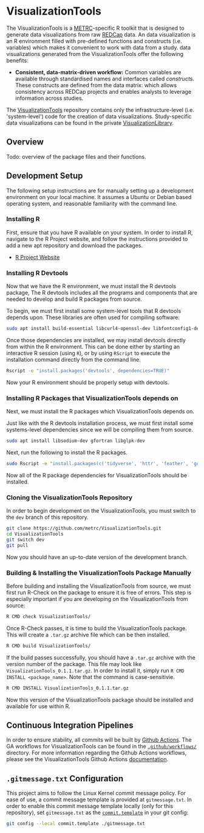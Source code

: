 # VisualizationTools

The VisualizationTools is a [METRC](metrc.org/)-specific R toolkit that is designed to generate data visualizations from raw [REDCap](https://projectredcap.org/) data. An data visualization is an R environment filled with pre-defined functions and constructs (i.e. variables) which makes it convenient to work with data from a study. data visualizations generated from the VisualizationTools offer the following benefits:

* **Consistent, data-matrix-driven workflow:** Common variables are available through standardised names and interfaces called *constructs*. These constructs are defined from the data matrix: which allows consistency across REDCap projects and enables analysts to leverage information across studies.

The [VisualizationTools](https://github.com/metrc/VisualizationTools) repository contains only the infrastructure-level (i.e. 'system-level') code for the creation of data visualizations. Study-specific data visualizations can be found in the private [VisualizationLibrary](https://github.com/metrc/VisualizationLibrary).

## Overview

Todo: overview of the package files and their functions.

## Development Setup

The following setup instructions are for manually setting up a development environment on your local
machine. It assumes a Ubuntu or Debian based operating system, and reasonable familiarity with
the command line.

### Installing R

First, ensure that you have R available on your system. In order to install R, navigate to the R Project website, and follow the instructions provided to add a new apt repository and download the packages.

* [R Project Website](https://www.r-project.org/)

### Installing R Devtools

Now that we have the R environment, we must install the R devtools package, The R devtools includes all the programs and components that are needed to develop and build R packages from source. 

To begin, we must first install some system-level tools that R devtools depends upon. These libraries are often used for compiling software:

```bash
sudo apt install build-essential libcurl4-openssl-dev libfontconfig1-dev libfreetype6-dev libfribidi-dev libharfbuzz-dev libjpeg-dev libpng-dev libssl-dev libtiff5-dev libxml2-dev
```

Once those dependencies are installed, we may install devtools directly from within the R environment. This can be done either by starting an interactive R session (using `R`), or by using `RScript` to execute the installation command directly from the command line.

```bash
Rscript -e "install.packages('devtools', dependencies=TRUE)"
```

Now your R environment should be properly setup with devtools.

### Installing R Packages that VisualizationTools depends on

Next, we must install the R packages which VisualizationTools depends on. 

Just like with the R devtools installation process, we must first install some systems-level dependencies since we will be compiling them from source.

```bash
sudo apt install libsodium-dev gfortran libglpk-dev
```

Next, run the following to install the R packages.

```bash
sudo Rscript -e "install.packages(c('tidyverse', 'httr', 'feather', 'googlesheets4', 'igraph', 'writexl', 'readr'), dependencies=TRUE)"
```

Now all of the R package dependencies for VisualizationTools should be installed.

### Cloning the VisualizationTools Repository

In order to begin development on the VisualizationTools, you must switch to the `dev` branch of this repository.

```bash
git clone https://github.com/metrc/VisualizationTools.git
cd VisualizationTools
git switch dev
git pull
```

Now you should have an up-to-date version of the development branch.

### Building & Installing the VisualizationTools Package Manually

Before building and installing the VisualizationTools from source, we must first run R-Check on the package to ensure it is free of errors. This step is especially important if you are developing on the VisualizationTools from source:

```bash
R CMD check VisualizationTools/
```

Once R-Check passes, it is time to build the VisualizationTools package. This will create a `.tar.gz` archive file which can be then installed.

```bash
R CMD build VisualizationTools/
```

If the build passes successfully, you should have a `.tar.gz` archive with the version number of the package. This file may look like `VisualizationTools_0.1.1.tar.gz`. In order to install it, simply run `R CMD INSTALL <package_name>`. Note that the command is case-sensitivie.

```bash
R CMD INSTALL VisualizationTools_0.1.1.tar.gz
```

Now this version of the VisualizationTools package should be installed and available for use within R.

## Continuous Integration Pipelines

In order to ensure stability, all commits will be built by [Github Actions](https://docs.github.com/en/actions). The GA workflows for VisualizationTools can be found in the [`.github/workflows/`](./github/workflows/) directory. For more information regarding the Github Actions workflows, please see the VisualizationTools Github Actions [documentation](.github/workflows/README.md).

## `.gitmessage.txt` Configuration
This project aims to follow the Linux Kernel commit message policy. For ease of use, a commit message template is provided at `gitmessage.txt`. In order to enable this commit message template locally (only for this repository), set `gitmessage.txt` as the [`commit.template`](https://www.git-scm.com/book/en/v2/Customizing-Git-Git-Configuration#_commit_template) in your git config:

```bash
git config --local commit.template ./gitmessage.txt
```
